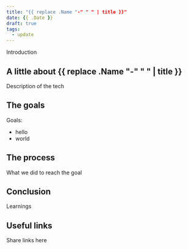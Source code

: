 ```yaml
---
title: "{{ replace .Name "-" " " | title }}"
date: {{ .Date }}
draft: true
tags:
  - update
---
```

Introduction

<!--more-->

## A little about {{ replace .Name "-" " " | title }}
Description of the tech

## The goals
Goals:

* hello
* world

## The process
What we did to reach the goal

## Conclusion
Learnings

## Useful links
Share links here
